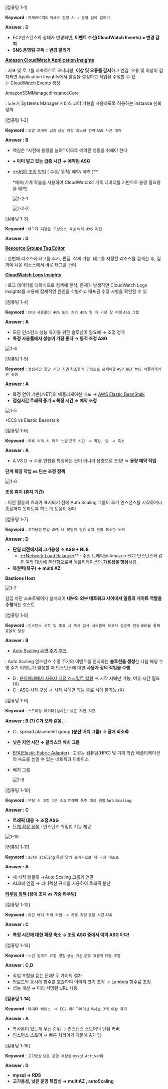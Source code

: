 [컴퓨팅 1-1]

**Keyword** : `자체VPC격리` `액세스 설정 시 → 운영 팀에 알리기`  

**Answer : D**

- EC2인스턴스의 상태가 변경되면, **이벤트 수신(CloudWatch Events) = 변경 감지**
- **SNS 운영팀 구독   = 변경 알리기**

[**Amazon CloudWatch Application Insights**](https://docs.aws.amazon.com/ko_kr/AmazonCloudWatch/latest/monitoring/appinsights-what-is.html)

: 지표 및 로그를 지속적으로 모니터링, **이상 및 오류를 감지**하고 연결. 오류 및 이상이 감지되면 Application Insights에서 알림을 설정하고 작업을 수행할 수 있는 CloudWatch Events 생성 

AmazonSSMManagedInstanceCore

: 노드가 Systems Manager 서비스 코어 기능을 사용하도록 허용하는 Instance 신뢰 정책

[컴퓨팅 1-2]

**Keyword** : `휴일 트래픽 급증` `성능 영향 최소화 전략` `ASG 사전 대처`  

**Answer : B**

- 핵심은 “사전에 용량을 늘려” 이므로 예약된 행동을 취해야 한다
- **+ 이미 알고 있는 급증 시간 → 예약된 ASG**
- [**ASG 조정 방법](https://docs.aws.amazon.com/ko_kr/autoscaling/ec2/userguide/scaling_plan.html#scaling_typesof) ( 수동/ 동적/ 예약/ 예측 )**
    
    *예측(기계 학습을 사용하여 CloudWatch의 기록 데이터를 기반으로 용량 필요량을 예측)
    
    ![1-2-1](https://user-images.githubusercontent.com/70079416/185486181-62b1a19e-9a75-4039-ad72-b2563b00da9f.png)
    
    ![1-2-2](https://user-images.githubusercontent.com/70079416/185486176-9cd91a5d-eebf-431b-a133-934986417193.png)
    

[컴퓨팅 1-3]

**Keyword** : `태그가 지정된 구성요소 식별` `여러 AWS 리전` 

**Answer : D**

[**Resource Groups Tag Editor**](https://docs.aws.amazon.com/ko_kr/ARG/latest/userguide/tag-editor.html)

: 한번에 리소스에 태그를 추가, 편집, 삭제 가능. 태그를 지정할 리소스를 검색한 후, 결과에 나온 리소스에서 바로 태그를 관리

[**CloudWatch Logs Insights**](https://docs.aws.amazon.com/ko_kr/ko_kr/AmazonCloudWatch/latest/logs/AnalyzingLogData.html)

: 로그 데이터를 대화식으로 검색해 분석, 문제가 발생하면 CloudWatch Logs Insights를 사용해 잠재적인 원인을 식별하고 배포된 수정 사항을 확인할 수 있

[컴퓨팅 1-4]

**Keyword** : `CPU 사용률이 40% 또는 거의 40% 일 때 가장 잘 수행` `ASG 그룹`

**Answer : A**

- 모든 인스턴스 성능 유지를 위한 솔루션이 필요해 → 조정 정책
- **특정 사용률에서 성능이 가장 좋다 → 동적 조정 ASG**

![1-4](https://user-images.githubusercontent.com/70079416/185486174-f9f9171c-109a-481d-bee2-41995bd9c77a.png)

[컴퓨팅 1-5]

**Keyword** : `점심시간 응답 시간 지연` `최소한의 구성으로 문제해결` `ASP.NET MVC 애플리케이션 실행`

**Answer : A**

- 특정 언어 기반(.NET)의 애플리케이션 배포 → [AWS Elastic BeanStalk](https://docs.aws.amazon.com/ko_kr/elasticbeanstalk/latest/dg/Welcome.html)
- **점심시간 트래픽 증가 = 특정 시간 ⇒ 예약 조정**

![1-5](https://user-images.githubusercontent.com/70079416/185486172-8ef3be1e-f858-4586-b16e-e1a6d515b5f1.png)

*ECS vs Elastic Beanstalk

[컴퓨팅 1-6]

**Keyword** : `하루 시작 시 매우 느림` `근무 시간 -> 확장, 밤 -> 축소`

**Answer : A**

- A  VS D → 수용 인원을 특정하는 것이 아니라 용량으로 조정! ⇒ **용량 예약 작업**

**단계 확장 작업 vs 단순 조정 정책** 

![1-6](https://user-images.githubusercontent.com/70079416/185486170-4c03be97-02a7-4599-baed-28406aa3dfd8.png)

**조정 휴지 (휴지 기간)**

: 이전 활동의 효과가 표시되기 전에 Auto Scaling 그룹이 추가 인스턴스를 시작하거나 종료하지 못하도록 하는 데 도움이 된다

[컴퓨팅 1-7]

**Keyword** : `고가용성` `단일 AWS 내 복원력 필요`  `유지 관리 최소한 노력`

**Answer : D**

- **단일 리전에서의 고가용성 → ASG + NLB**
    - [**Network Load Balancer](https://docs.aws.amazon.com/ko_kr/elasticloadbalancing/latest/network/introduction.html)** : 수신 트래픽을 Amazon EC2 인스턴스와 같은 여러 대상에 분산함으로써 애플리케이션의 **가용성을 향상**시킴.
- **복원력(복구) → multi AZ**

**Bastions Host**

![1-7](https://user-images.githubusercontent.com/70079416/185486167-f0e2ba5c-850a-4103-bee9-b56b3f43257c.png)

침입 차단 소프트웨어가 설치되어 **내부와 외부 네트워크 사이에서 일종의 게이트 역할을 수행**하는 호스트

 

[컴퓨팅 1-8]

**Keyword** : `인스턴스 시작 및 종료 시 즉시 감사 시스템에 보고서 성공적 전송` `ASG를 통해` `효율적 달성`

**Answer : B**

- [Auto Scaling 수명 주기 후크](https://docs.aws.amazon.com/ko_kr/autoscaling/ec2/userguide/lifecycle-hooks.html)

: Auto Scaling 인스턴스 수명 주기의 이벤트를 인식하는 **솔루션을 생성**한 다음 해당 수명 주기 이벤트가 발생할 때 인스턴스에 대한 **사용자 정의 작업을 수행**

- D : [운영체제에서 사용자 지정 스크립트 실행](https://docs.aws.amazon.com/ko_kr/AWSEC2/latest/UserGuide/user-data.html) ⇒ 시작 시에만 가능, 여유 시간 필요 (X)
- C : [ASG 시작 구성](https://docs.aws.amazon.com/ko_kr/autoscaling/ec2/userguide/LaunchConfiguration.html) → 시작 시에만 가능 종료 시에 불가능 (X)

[컴퓨팅 1-9]

**Keyword** : `스트리밍 데이터(실시간)` `낮은 지연 시간` 

**Answer : B (?) C가 오타 같음...** 

- C : spread placement group **(분산 배치 그룹)  → 장애 최소화**
- **낮은 지연 시간 → 클러스터 배치 그룹**
- [EFA(Elastic Fabric Adapter)](https://docs.aws.amazon.com/ko_kr/AWSEC2/latest/UserGuide/efa.html)  : 고성능 컴퓨팅(HPC) 및 기계 학습 애플리케이션의 속도를 높일 수 있는 네트워크 디바이스
- 배치 그룹
    
    ![1-9](https://user-images.githubusercontent.com/70079416/185486162-bfef2693-240b-412e-a97c-f10025e0987a.png)
    

[컴퓨팅 1-10]

**Keyword** :  `부팅 시 고정 1분 소요` `트래픽 폭주 대응 원함` `AutoScaling`

**Answer : C**

- **트래픽 대응 → 조정 ASG**
- [단계 확장 정책](https://docs.aws.amazon.com/ko_kr/autoscaling/ec2/userguide/as-scaling-simple-step.html#as-scaling-steps) : 인스턴스 워밍업 기능 제공

![1-10](https://user-images.githubusercontent.com/70079416/185486142-414e223f-4742-41a4-b22f-d6db5c88f917.png)

[컴퓨팅 1-11]

**Keyword** :  `auto scaling`  `특정 양의 트래픽으로 새 구성 테스트`

**Answer : A**

- 새 시작 템플릿 →Auto Scaling 그룹과 연결
- ALB에 연결 → 리디렉션 규칙을 사용하여 트래픽 분산

**[라우팅 정책](https://docs.aws.amazon.com/ko_kr/Route53/latest/DeveloperGuide/routing-policy.html) (장애 조치 vs 가중 라우팅)**

[컴퓨팅 1-12]

**Keyword** :  `야간 배치 처리 작업 -> 자동 확장` `동일 시간` `ASG`

**Answer : C**

- **특정 시간에 대한 확장 축소 → 조정 ASG 중에서 예약 ASG 이다!**

[컴퓨팅 1-13]

**Keyword** :  `느린 업로드 요청 경험` `성능 개선` `운영 효율적` `작업 조합`

**Answer : C,D** 

- 작업 조합을 묻는 문제! 두 가지의 절차
- 업로드와 동시에 함수를 호출하여 이미지 크기 조정 → Lambda 함수로 조정
- 성능 개선 → 미리 서명된 URL 사용

**[컴퓨팅 1-14]**

**Keyword** :  `데이터 베이스 -> EC2 마이그레이션` `복사본 3개 이상 유지`

**Answer : A**

- 복사본이 있는게 우선 순위 → 인스턴스 스토어의 단점 커버
- 인스턴스 스토어 → 빠른 처리이기 때문에 A가 답

[컴퓨팅 1-15]

**Keyword** :  `고가용성` `낮은 운영 복잡성` `mysql` `ActiveMQ`

**Answer : D** 

- **mysql → RDS**
- **고가용성, 낮은 운영 복잡성 → multiAZ , autoScaling**